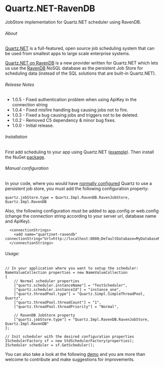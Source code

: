 # Quartz.NET-RavenDB
JobStore implementation for Quartz.NET scheduler using RavenDB.

###### About
[Quartz.NET](https://github.com/quartznet/quartznet) is a full-featured, open source job scheduling system that can be used from smallest apps to large scale enterprise systems.

[Quartz.NET on RavenDB](https://github.com/ravendb/quartznet-RavenDB) is a new provider written for Quartz.NET which lets us use the  [RavenDB](https://ravendb.net/features) NoSQL database as the persistent Job Store for scheduling data (instead of the SQL solutions that are built-in Quartz.NET).

###### Release Notes
* 1.0.5 - Fixed authentication problem when using ApiKey in the connection string	
* 1.0.4 - Fixed misfire handling bug causing jobs not to fire. 
* 1.0.3 - Fixed a bug causing jobs and triggers not to be deleted.
* 1.0.2 - Removed C5 dependency & minor bug fixes.
* 1.0.0 - Initial release.

###### Installation
First add scheduling to your app using Quartz.NET ([example](http://www.quartz-scheduler.net/documentation/quartz-2.x/quick-start.html)).
Then install the NuGet [package](https://www.nuget.org/packages/Quartz.Impl.RavenDB/).

###### Manual configuration
In your code, where you would have [normally configured](http://www.quartz-scheduler.net/documentation/quartz-2.x/tutorial/job-stores.html) Quartz to use a persistent job store, 
you must add the following configuration property: 
```
quartz.jobStore.type = Quartz.Impl.RavenDB.RavenJobStore, Quartz.Impl.RavenDB
```
Also, the following configuration must be added to app.config or web.config (change the connection string according to your server url, database name and ApiKey).
```
  <connectionStrings>
    <add name="quartznet-ravendb" connectionString="Url=http://localhost:8080;DefaultDatabase=MyDatabaseName;ApiKey=MyKey/MySecret"/>
  </connectionStrings>
```

###### Usage:
```
// In your application where you want to setup the scheduler:
NameValueCollection properties = new NameValueCollection
{
	// Normal scheduler properties
	["quartz.scheduler.instanceName"] = "TestScheduler",
	["quartz.scheduler.instanceId"] = "instance_one",
	["quartz.threadPool.type"] = "Quartz.Simpl.SimpleThreadPool, Quartz",
	["quartz.threadPool.threadCount"] = "1",
	["quartz.threadPool.threadPriority"] = "Normal",
	
	// RavenDB JobStore property
	["quartz.jobStore.type"] = "Quartz.Impl.RavenDB.RavenJobStore, Quartz.Impl.RavenDB"
};

// Init scheduler with the desired configuration properties
ISchedulerFactory sf = new StdSchedulerFactory(properties);
IScheduler scheduler = sf.GetScheduler();
```

You can also take a look at the following [demo](https://github.com/ravendb/quartznet-RavenDB/blob/master/src/Examples/RavenJobStoreDemo.cs) and you are more than welcome to contribute and make suggestions for improvements.
